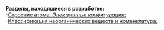 **Разделы, находящиеся в разработке:**
<br/>
-[Строение атома. *Электронные конфигурации*;](https://lina-python.github.io/project/)
<br/>
-[Классификация неорганических веществ и номенклатура;](https://lina-python.github.io/classification_and_nomenclature/)
